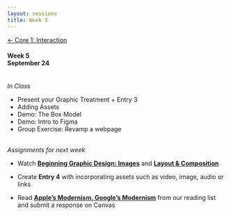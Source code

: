 ```yaml
---
layout: sessions
title: Week 5
---
```


[<span class="nav-color">← Core 1: Interaction</span>](core1-interaction.github.io)

#### Week 5 <br>September 24<br><br>


*In Class*  
+ Present your Graphic Treatment + Entry 3
+ Adding Assets	
+ Demo: The Box Model	
+ Demo: Intro to Figma
+ Group Exercise: Revamp a webpage<br><br>


*Assignments for next week*	
+ Watch **[<u>Beginning Graphic Design: Images</u>](https://www.youtube.com/watch?v=MELKuexR3sQ)** and **[<u>Layout & Composition</u>](https://www.youtube.com/watch?v=a5KYlHNKQB8)**

+ Create **Entry 4** with incorporating assets such as video, image, audio or links 
     
+ Read **[<u>Apple’s Modernism, Google’s Modernism</u>](http://natalia.cecire.org/research/apples-modernism-googles-modernism-some-reflections-on-alphabet-inc-and-a-suggestion-that-modernist-architect-adolf-loos-would-be-totally-into-soylent/)** from our reading list and submit a response on Canvas
